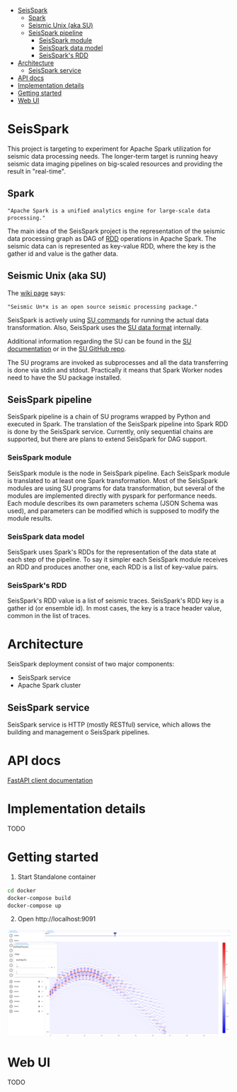 - [SeisSpark](#seisspark)
  - [Spark](#spark)
  - [Seismic Unix (aka SU)](#seismic-unix-aka-su)
  - [SeisSpark pipeline](#seisspark-pipeline)
    - [SeisSpark module](#seisspark-module)
    - [SeisSpark data model](#seisspark-data-model)
    - [SeisSpark's RDD](#seissparks-rdd)
- [Architecture](#architecture)
  - [SeisSpark service](#seisspark-service)
- [API docs](#api-docs)
- [Implementation details](#implementation-details)
- [Getting started](#getting-started)
- [Web UI](#web-ui)

# SeisSpark

This project is targeting to experiment for Apache Spark utilization for seismic data processing needs.
The longer-term target is running heavy seismic data imaging pipelines on big-scaled resources and providing the result in "real-time".

## Spark

```
"Apache Spark is a unified analytics engine for large-scale data processing."
```

The main idea of the SeisSpark project is the representation of the seismic data processing graph as DAG of [RDD](https://spark.apache.org/docs/3.0.0/rdd-programming-guide.html) operations in Apache Spark.
The seismic data can is represented as key-value RDD, where the key is the gather id and value is the gather data.

## Seismic Unix (aka SU)

The [wiki page](https://wiki.seismic-unix.org/doku.php) says:
```
"Seismic Un*x is an open source seismic processing package."
```
SeisSpark is actively using [SU commands](https://wiki.seismic-unix.org/tutorials:first_steps) for running the actual data transformation. Also, SeisSpark uses the [SU data format](https://wiki.seismic-unix.org/sudoc:su_data_format) internally.

Additional information regarding the SU can be found in the [SU documentation](https://web.mit.edu/cwpsu_v44r1/sumanual_600dpi_letter.pdf
) or in the [SU GitHub repo](https://github.com/JohnWStockwellJr/SeisUnix).

The SU programs are invoked as subprocesses and all the data transferring is done via stdin and stdout. Practically it means that Spark Worker nodes need to have the SU package installed.

## SeisSpark pipeline

SeisSpark pipeline is a chain of SU programs wrapped by Python and executed in Spark. The translation of the SeisSpark pipeline into Spark RDD is done by the SeisSpark service. Currently, only sequential chains are supported, but there are plans to extend SeisSpark for DAG support.

### SeisSpark module
SeisSpark module is the node in SeisSpark pipeline. Each SeisSpark module is translated to at least one Spark transformation. Most of the SeisSpark modules are using SU programs for data transformation, but several of the modules are implemented directly with pyspark for performance needs.
Each module describes its own parameters schema (JSON Schema was used), and parameters can be modified which is supposed to modify the module results.

### SeisSpark data model

SeisSpark uses Spark's RDDs for the representation of the data state at each step of the pipeline. To say it simpler each SeisSpark module receives an RDD and produces another one, each RDD is a list of key-value pairs.

### SeisSpark's RDD

SeisSpark's RDD value is a list of seismic traces. SeisSpark's RDD key is a gather id (or ensemble id). In most cases, the key is a trace header value, common in the list of traces.

# Architecture

SeisSpark deployment consist of two major components:
- SeisSpark service
- Apache Spark cluster

## SeisSpark service

SeisSpark service is HTTP (mostly RESTful) service, which allows the building and management o SeisSpark pipelines.

# API docs

[FastAPI client documentation](src/seisspark_client/README.md)

# Implementation details

TODO


# Getting started

1. Start Standalone container

```sh
cd docker
docker-compose build
docker-compose up
```

2. Open http://localhost:9091

![Alt text](/images/pipeline_viewer.png?raw=true "Main Window")

# Web UI

TODO
